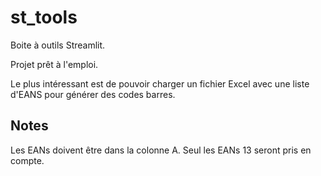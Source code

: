 # st_tools

Boite à outils Streamlit.

Projet prêt à l'emploi.

Le plus intéressant est de pouvoir charger un fichier Excel avec une liste d'EANS pour générer des codes barres.

## Notes

Les EANs doivent être dans la colonne A. Seul les EANs 13 seront pris en compte.
